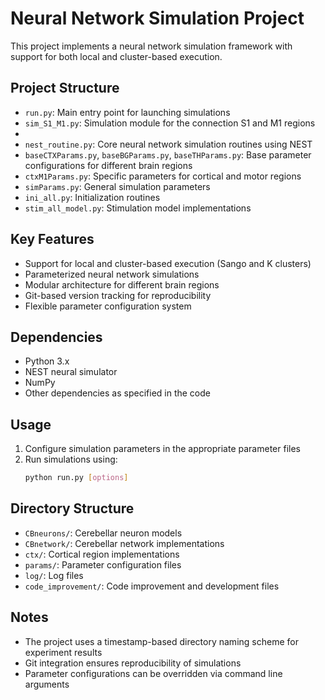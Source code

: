  # Neural Network Simulation Project

This project implements a neural network simulation framework with support for both local and cluster-based execution.

## Project Structure

- `run.py`: Main entry point for launching simulations
- `sim_S1_M1.py`: Simulation module for the connection S1 and M1 regions
- 
- `nest_routine.py`: Core neural network simulation routines using NEST
- `baseCTXParams.py`, `baseBGParams.py`, `baseTHParams.py`: Base parameter configurations for different brain regions
- `ctxM1Params.py`: Specific parameters for cortical and motor regions
- `simParams.py`: General simulation parameters
- `ini_all.py`: Initialization routines
- `stim_all_model.py`: Stimulation model implementations

## Key Features

- Support for local and cluster-based execution (Sango and K clusters)
- Parameterized neural network simulations
- Modular architecture for different brain regions
- Git-based version tracking for reproducibility
- Flexible parameter configuration system

## Dependencies

- Python 3.x
- NEST neural simulator
- NumPy
- Other dependencies as specified in the code

## Usage

1. Configure simulation parameters in the appropriate parameter files
2. Run simulations using:
   ```bash
   python run.py [options]
   ```

## Directory Structure

- `CBneurons/`: Cerebellar neuron models
- `CBnetwork/`: Cerebellar network implementations
- `ctx/`: Cortical region implementations
- `params/`: Parameter configuration files
- `log/`: Log files
- `code_improvement/`: Code improvement and development files

## Notes

- The project uses a timestamp-based directory naming scheme for experiment results
- Git integration ensures reproducibility of simulations
- Parameter configurations can be overridden via command line arguments

